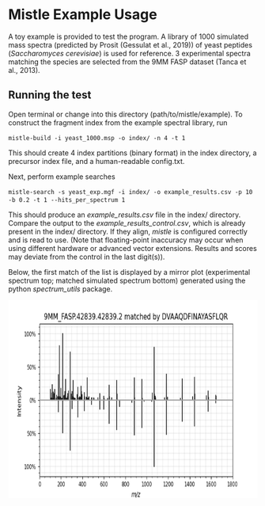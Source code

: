 # Mistle Example Usage

A toy example is provided to test the program. A library of 1000 simulated mass spectra (predicted by Prosit (Gessulat et al., 2019)) of yeast peptides (*Saccharomyces cerevisiae*) is used for reference. 3 experimental spectra matching the species are selected from the 9MM FASP dataset (Tanca et al., 2013).

## Running the test

Open terminal or change into this directory (path/to/mistle/example). To construct the fragment index from the example spectral library, run

    mistle-build -i yeast_1000.msp -o index/ -n 4 -t 1
    
This should create 4 index partitions (binary format) in the index directory, a precursor index file, and a human-readable config.txt.

Next, perform example searches
    
    mistle-search -s yeast_exp.mgf -i index/ -o example_results.csv -p 10 -b 0.2 -t 1 --hits_per_spectrum 1

This should produce an *example_results.csv* file in the index/ directory. Compare the output to the *example_results_control.csv*, which is already present in the index/ directory. If they align, *mistle* is configured correctly and is read to use. (Note that floating-point inaccuracy may occur when using different hardware or advanced vector extensions. Results and scores may deviate from the control in the last digit(s)).

Below, the first match of the list is displayed by a mirror plot (experimental spectrum top; matched simulated spectrum bottom) generated using the python *spectrum_utils* package.

<img src="example_match.png" alt="Logo" height="400">
